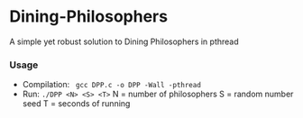 # Dining-Philosophers
A simple yet robust solution to Dining Philosophers in pthread
### Usage
 - Compilation: ` gcc DPP.c -o DPP -Wall -pthread`
 - Run: `./DPP <N> <S> <T>`
   N = number of philosophers
   S = random number seed
   T = seconds of running
